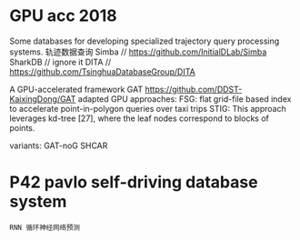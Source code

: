 # GPU acc 2018
Some databases for developing specialized trajectory query processing systems.
轨迹数据查询
    Simba    // https://github.com/InitialDLab/Simba
    SharkDB  // ignore it
    DITA     // https://github.com/TsinghuaDatabaseGroup/DITA

A GPU-accelerated framework
    GAT https://github.com/DDST-KaixingDong/GAT
adapted GPU approaches:
	FSG:  flat grid-file based index to accelerate point-in-polygon queries over taxi trips
	STIG: This approach leverages kd-tree [27], where the leaf nodes correspond to blocks of points.

variants: GAT-noG
	SHCAR

# P42 pavlo self-driving database system
	RNN 循环神经网络预测
